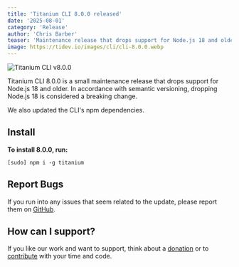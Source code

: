 ```yaml
---
title: 'Titanium CLI 8.0.0 released'
date: '2025-08-01'
category: 'Release'
author: 'Chris Barber'
teaser: 'Maintenance release that drops support for Node.js 18 and older'
image: https://tidev.io/images/cli/cli-8.0.0.webp
---
```


![Titanium CLI v8.0.0](/images/cli/cli-8.0.0.webp)

Titanium CLI 8.0.0 is a small maintenance release that drops support for
Node.js 18 and older. In accordance with semantic versioning, dropping
Node.js 18 is considered a breaking change.

We also updated the CLI's npm dependencies.

## Install

**To install 8.0.0, run:**

```
[sudo] npm i -g titanium
```

## Report Bugs

If you run into any issues that seem related to the update, please report them
on [GitHub](https://github.com/tidev/titanium-cli/issues).

## How can I support?

If you like our work and want to support, think about a [donation](/donate) or
to [contribute](/contribute) with your time and code.
